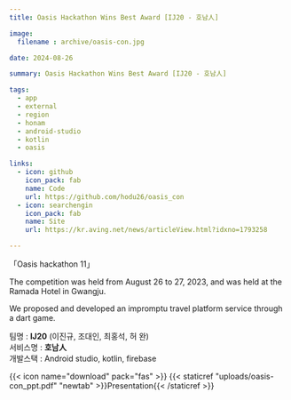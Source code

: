 ```yaml
---
title: Oasis Hackathon Wins Best Award [IJ20 - 호남人]

image: 
  filename : archive/oasis-con.jpg

date: 2024-08-26

summary: Oasis Hackathon Wins Best Award [IJ20 - 호남人]

tags:
  - app
  - external
  - region
  - honam
  - android-studio
  - kotlin
  - oasis

links:
  - icon: github
    icon_pack: fab
    name: Code
    url: https://github.com/hodu26/oasis_con
  - icon: searchengin
    icon_pack: fab
    name: Site
    url: https://kr.aving.net/news/articleView.html?idxno=1793258

---
```


「Oasis hackathon 11」

The competition was held from August 26 to 27, 2023, and was held at the Ramada Hotel in Gwangju.   

We proposed and developed an impromptu travel platform service through a dart game.   

팀명 : **IJ20** (이진규, 조대인, 최홍석, 허 완)   
서비스명 : **호남人**   
개발스택 : Android studio, kotlin, firebase

{{< icon name="download" pack="fas" >}} {{< staticref "uploads/oasis-con_ppt.pdf" "newtab" >}}Presentation{{< /staticref >}}